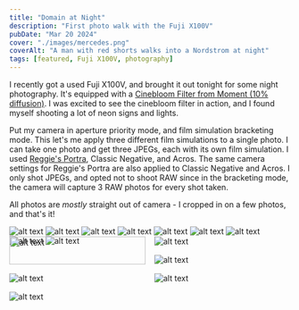```yaml
---
title: "Domain at Night"
description: "First photo walk with the Fuji X100V"
pubDate: "Mar 20 2024"
cover: "./images/mercedes.png"
coverAlt: "A man with red shorts walks into a Nordstrom at night"
tags: [featured, Fuji X100V, photography]
---
```


I recently got a used Fuji X100V, and brought it out tonight for some night photography.
It's equipped with a [Cinebloom Filter from Moment (10% diffusion)](https://www.shopmoment.com/products/moment-cinebloom-diffusion-filters/49mm-10-strength?irgwc=1&partner_id=2598579&timestamp=1708496573319). I was excited to see the cinebloom filter in action, and I found myself shooting a lot of neon signs and lights.

Put my camera in aperture priority mode, and film simulation bracketing mode. This let's me apply three different film simulations to a single photo. I can take one photo and get three JPEGs, each with its own film simulation. I used [Reggie's Portra](https://reggiebphotography.com/blog/the-most-versatile-fujifilm-x-trans-iv-film-simulation-recipe-reggies-portra), Classic Negative, and Acros. The same camera settings for Reggie's Portra are also applied to Classic Negative and Acros. I only shot JPEGs, and opted not to shoot RAW since in the bracketing mode, the camera will capture 3 RAW photos for every shot taken.

All photos are _mostly_ straight out of camera - I cropped in on a few photos, and that's it!

![alt text](./images/bakery.png)
![alt text](./images/bw-apple-store-fam.png)
![alt text](./images/three-bald-guys-getting-ice-cream.png)
![alt text](./images/bw-jenis.png)
![alt text](./images/he-listens.png)
![alt text](./images/mercedes.png)
![alt text](./images/nordstrom-lines.png)
![alt text](./images/nordstrom.png)
![alt text](./images/stairwell.png)

<div>

![alt text](./images/houndstooth.png)
![alt text](./images/wonderbar.png)
![alt text](./images/A-triple-asteriks.png)
![alt text](./images/four-buds-outside-rh.png)
![alt text](./images/leaving-kung-fu-bar.png)
![alt text](./images/girl-tilted.png)

<style>
  @scope  {
  p {
    display: grid;
    grid-template-columns: 1fr 1fr;
    grid-template-rows: auto auto auto auto;
    gap: 1rem;
    margin-top: -30px;
  }

  p img:first-child {
    grid-row: span 2;
    object-fit: cover;
    height: 100%;
  }

  p img:nth-child(5n) {
    grid-row: span 2;
  }
}
</style>
</div>
